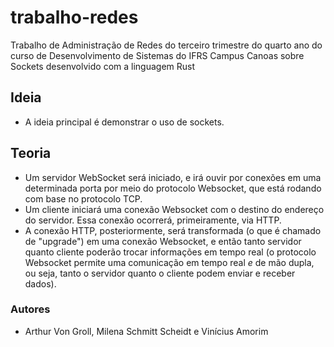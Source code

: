 # trabalho-redes
Trabalho de Administração de Redes do terceiro trimestre do quarto ano do curso de Desenvolvimento de Sistemas do IFRS Campus Canoas sobre Sockets desenvolvido com a linguagem Rust

## Ideia
- A ideia principal é demonstrar o uso de sockets.

## Teoria

- Um servidor WebSocket será iniciado, e irá ouvir por conexões em uma determinada porta por meio do protocolo Websocket, que está rodando com base no protocolo TCP.
- Um cliente iniciará uma conexão Websocket com o destino do endereço do servidor. Essa conexão ocorrerá, primeiramente, via HTTP.
- A conexão HTTP, posteriormente, será transformada (o que é chamado de "upgrade") em uma conexão Websocket, e então tanto servidor quanto cliente poderão trocar informações em tempo real (o protocolo Websocket permite uma comunicação em tempo real _e_ de mão dupla, ou seja, tanto o servidor quanto o cliente podem enviar e receber dados).

### Autores
* Arthur Von Groll, Milena Schmitt Scheidt e Vinícius Amorim

